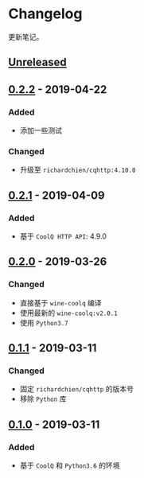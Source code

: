 # Changelog

更新笔记。

## [Unreleased]

## [0.2.2] - 2019-04-22

### Added

- 添加一些测试

### Changed

- 升级至 `richardchien/cqhttp:4.10.0`

## [0.2.1] - 2019-04-09

### Added

- 基于 `CoolQ HTTP API`: 4.9.0

## [0.2.0] - 2019-03-26

### Changed

- 直接基于 `wine-coolq` 编译
- 使用最新的 `wine-coolq:v2.0.1`
- 使用 `Python3.7`

## [0.1.1] - 2019-03-11

### Changed

- 固定 `richardchien/cqhttp` 的版本号
- 移除 `Python` 库

## [0.1.0] - 2019-03-11

### Added

- 基于 `CoolQ` 和 `Python3.6` 的环境

[Unreleased]: https://github.com/he0119/CoolQBot-env/compare/v0.2.2...HEAD
[0.2.2]: https://github.com/he0119/CoolQBot-env/compare/v0.2.1...v0.2.2
[0.2.1]: https://github.com/he0119/CoolQBot-env/compare/v0.2.0...v0.2.1
[0.2.0]: https://github.com/he0119/CoolQBot-env/compare/v0.1.1...v0.2.0
[0.1.1]: https://github.com/he0119/CoolQBot-env/compare/v0.1.0...v0.1.1
[0.1.0]: https://github.com/he0119/CoolQBot-env/releases/tag/v0.1.0
